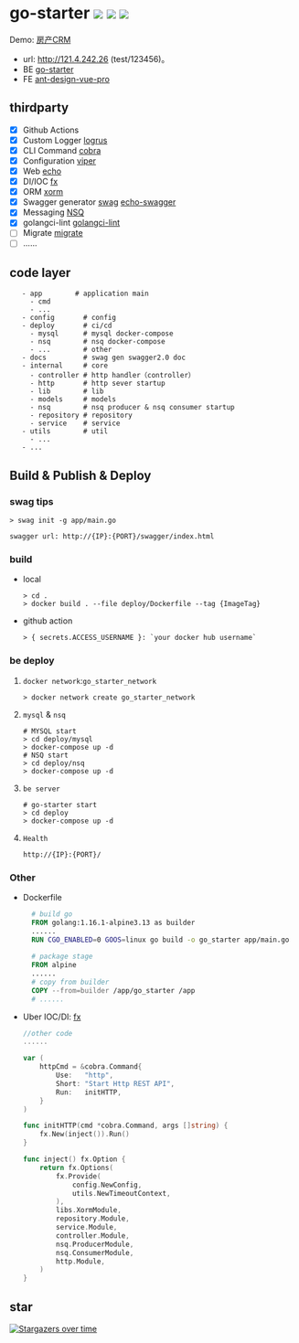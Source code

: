 # go-starter ![](https://img.shields.io/github/stars/pinkhello/go-starter?color=0088ff) ![](https://img.shields.io/github/forks/pinkhello/go-starter?color=0088ff) ![](https://img.shields.io/github/issues/pinkhello/go-starter?color=0088ff)

Demo: [房产CRM](http://121.4.242.26) 
- url: http://121.4.242.26 (test/123456)。
- BE [go-starter](https://github.com/pinkhello/go-starter)
- FE [ant-design-vue-pro](https://pro.antdv.com/)

## thirdparty
- [X] Github Actions
- [X] Custom Logger [logrus](https://github.com/sirupsen/logrus)
- [X] CLI Command [cobra](https://github.com/spf13/cobra)
- [X] Configuration [viper](https://github.com/spf13/viper)
- [X] Web [echo](https://github.com/labstack/echo)
- [X] DI/IOC [fx](https://github.com/uber-go/fx)
- [X] ORM [xorm](https://github.com/go-xorm/xorm)
- [X] Swagger generator [swag](https://github.com/swaggo/swag) [echo-swagger](https://github.com/swaggo/echo-swagger)
- [X] Messaging [NSQ](https://github.com/nsqio/nsq)
- [X] golangci-lint [golangci-lint](https://github.com/golangci/golangci-lint)
- [ ] Migrate [migrate](https://github.com/golang-migrate/migrate)
- [ ] ......

## code layer
```shell
   - app        # application main
     - cmd
     - ... 
   - config       # config
   - deploy       # ci/cd
     - mysql      # mysql docker-compose
     - nsq        # nsq docker-compose
     - ...        # other     
   - docs         # swag gen swagger2.0 doc
   - internal     # core 
     - controller # http handler（controller）
     - http       # http sever startup
     - lib        # lib
     - models     # models
     - nsq        # nsq producer & nsq consumer startup
     - repository # repository 
     - service    # service
   - utils        # util
     - ... 
   - ...
```

## Build & Publish & Deploy

### swag tips
```shell
> swag init -g app/main.go
```
`swagger url: http://{IP}:{PORT}/swagger/index.html`

### build
- local
    ```shell
    > cd .
    > docker build . --file deploy/Dockerfile --tag {ImageTag}
    ```
- github action 
  ```shell
  > { secrets.ACCESS_USERNAME }: `your docker hub username`
  ```

### be deploy
1. `docker network`:`go_starter_network`
    ```shell
    > docker network create go_starter_network
    ```
2. `mysql` & `nsq`
    ```shell
    # MYSQL start
    > cd deploy/mysql
    > docker-compose up -d
    # NSQ start
    > cd deploy/nsq
    > docker-compose up -d
    ```
3. `be server`
    ```shell
    # go-starter start
    > cd deploy
    > docker-compose up -d
    ```
4. `Health`
    ```shell
    http://{IP}:{PORT}/
    ```


### Other
- Dockerfile 
  ```dockerfile
    # build go 
    FROM golang:1.16.1-alpine3.13 as builder
    ......
    RUN CGO_ENABLED=0 GOOS=linux go build -o go_starter app/main.go
    
    # package stage
    FROM alpine
    ......
    # copy from builder
    COPY --from=builder /app/go_starter /app
    # ......
  ```
  
- Uber IOC/DI: [fx](https://pkg.go.dev/go.uber.org/fx)
  
    ```go
    //other code
    ......
    
    var (
        httpCmd = &cobra.Command{
            Use:   "http",
            Short: "Start Http REST API",
            Run:   initHTTP,
        }
    )
    
    func initHTTP(cmd *cobra.Command, args []string) {
        fx.New(inject()).Run()
    }
    
    func inject() fx.Option {
        return fx.Options(
            fx.Provide(
                config.NewConfig,
                utils.NewTimeoutContext,
            ),
            libs.XormModule,
            repository.Module,
            service.Module,
            controller.Module,
            nsq.ProducerModule,
            nsq.ConsumerModule,
            http.Module,
        )
    }
    
    ```

## star
[![Stargazers over time](https://starchart.cc/PinkHello/go-starter.svg)](https://starchart.cc/PinkHello/go-starter)
